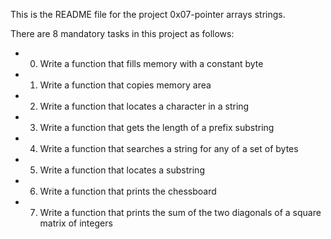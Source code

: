 This is the README file for the project 0x07-pointer arrays strings.

There are 8 mandatory tasks in this project as follows:

-	0. Write a function that fills memory with a constant byte
-	1. Write a function that copies memory area
-	2. Write a function that locates a character in a string
-	3. Write a function that gets the length of a prefix substring
-	4. Write a function that searches a string for any of a set of bytes
-	5. Write a function that locates a substring
-	6. Write a function that prints the chessboard
-	7. Write a function that prints the sum of the two diagonals of a square matrix of integers
